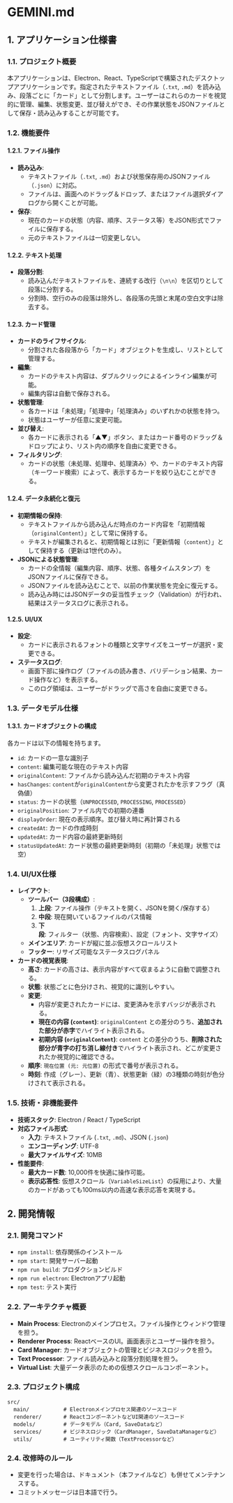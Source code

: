 # GEMINI.md

## 1. アプリケーション仕様書

### 1.1. プロジェクト概要
本アプリケーションは、Electron、React、TypeScriptで構築されたデスクトップアプリケーションです。指定されたテキストファイル（`.txt`, `.md`）を読み込み、段落ごとに「カード」として分割します。ユーザーはこれらのカードを視覚的に管理、編集、状態変更、並び替えができ、その作業状態をJSONファイルとして保存・読み込みすることが可能です。

### 1.2. 機能要件

#### 1.2.1. ファイル操作
- **読み込み**:
  - テキストファイル（`.txt`, `.md`）および状態保存用のJSONファイル（`.json`）に対応。
  - ファイルは、画面へのドラッグ＆ドロップ、またはファイル選択ダイアログから開くことが可能。
- **保存**:
  - 現在のカードの状態（内容、順序、ステータス等）をJSON形式でファイルに保存する。
  - 元のテキストファイルは一切変更しない。

#### 1.2.2. テキスト処理
- **段落分割**:
  - 読み込んだテキストファイルを、連続する改行（`\n\n`）を区切りとして段落に分割する。
  - 分割時、空行のみの段落は除外し、各段落の先頭と末尾の空白文字は除去する。

#### 1.2.3. カード管理
- **カードのライフサイクル**:
  - 分割された各段落から「カード」オブジェクトを生成し、リストとして管理する。
- **編集**:
  - カードのテキスト内容は、ダブルクリックによるインライン編集が可能。
  - 編集内容は自動で保存される。
- **状態管理**:
  - 各カードは「未処理」「処理中」「処理済み」のいずれかの状態を持つ。
  - 状態はユーザーが任意に変更可能。
- **並び替え**:
  - 各カードに表示される「▲▼」ボタン、またはカード番号のドラッグ＆ドロップにより、リスト内の順序を自由に変更できる。
- **フィルタリング**:
  - カードの状態（未処理、処理中、処理済み）や、カードのテキスト内容（キーワード検索）によって、表示するカードを絞り込むことができる。

#### 1.2.4. データ永続化と復元
- **初期情報の保持**:
  - テキストファイルから読み込んだ時点のカード内容を「初期情報（`originalContent`）」として常に保持する。
  - テキストが編集されると、初期情報とは別に「更新情報（`content`）」として保持する（更新は1世代のみ）。
- **JSONによる状態管理**:
  - カードの全情報（編集内容、順序、状態、各種タイムスタンプ）をJSONファイルに保存できる。
  - JSONファイルを読み込むことで、以前の作業状態を完全に復元する。
  - 読み込み時にはJSONデータの妥当性チェック（Validation）が行われ、結果はステータスログに表示される。

#### 1.2.5. UI/UX
- **設定**:
  - カードに表示されるフォントの種類と文字サイズをユーザーが選択・変更できる。
- **ステータスログ**:
  - 画面下部に操作ログ（ファイルの読み書き、バリデーション結果、カード操作など）を表示する。
  - このログ領域は、ユーザーがドラッグで高さを自由に変更できる。

### 1.3. データモデル仕様

#### 1.3.1. カードオブジェクトの構成
各カードは以下の情報を持ちます。
- `id`: カードの一意な識別子
- `content`: 編集可能な現在のテキスト内容
- `originalContent`: ファイルから読み込んだ初期のテキスト内容
- `hasChanges`: `content`が`originalContent`から変更されたかを示すフラグ（真偽値）
- `status`: カードの状態（`UNPROCESSED`, `PROCESSING`, `PROCESSED`）
- `originalPosition`: ファイル内での初期の連番
- `displayOrder`: 現在の表示順序。並び替え時に再計算される
- `createdAt`: カードの作成時刻
- `updatedAt`: カード内容の最終更新時刻
- `statusUpdatedAt`: カード状態の最終更新時刻（初期の「未処理」状態では空）

### 1.4. UI/UX仕様

- **レイアウト**:
  - **ツールバー（3段構成）**:
    1.  **上段**: ファイル操作（テキストを開く、JSONを開く/保存する）
    2.  **中段**: 現在開いているファイルのパス情報
    3.  **下段**: フィルター（状態、内容検索）、設定（フォント、文字サイズ）
  - **メインエリア**: カードが縦に並ぶ仮想スクロールリスト
  - **フッター**: リサイズ可能なステータスログパネル
- **カードの視覚表現**:
  - **高さ**: カードの高さは、表示内容がすべて収まるように自動で調整される。
  - **状態**: 状態ごとに色分けされ、視覚的に識別しやすい。
  - **変更**:
    - 内容が変更されたカードには、変更済みを示すバッジが表示される。
    - **現在の内容 (`content`)**: `originalContent` との差分のうち、**追加された部分が赤字**でハイライト表示される。
    - **初期内容 (`originalContent`)**: `content` との差分のうち、**削除された部分が青字の打ち消し線付き**でハイライト表示され、どこが変更されたか視覚的に確認できる。
  - **順序**: `現在位置 (元: 元位置)` の形式で番号が表示される。
  - **時刻**: 作成（グレー）、更新（青）、状態更新（緑）の3種類の時刻が色分けされて表示される。

### 1.5. 技術・非機能要件

- **技術スタック**: Electron / React / TypeScript
- **対応ファイル形式**:
  - **入力**: テキストファイル (`.txt`, `.md`)、JSON (`.json`)
  - **エンコーディング**: UTF-8
  - **最大ファイルサイズ**: 10MB
- **性能要件**:
  - **最大カード数**: 10,000件を快適に操作可能。
  - **表示応答性**: 仮想スクロール（`VariableSizeList`）の採用により、大量のカードがあっても100ms以内の高速な表示応答を実現する。

## 2. 開発情報

### 2.1. 開発コマンド
- `npm install`: 依存関係のインストール
- `npm start`: 開発サーバー起動
- `npm run build`: プロダクションビルド
- `npm run electron`: Electronアプリ起動
- `npm test`: テスト実行

### 2.2. アーキテクチャ概要
- **Main Process**: Electronのメインプロセス。ファイル操作とウィンドウ管理を担う。
- **Renderer Process**: ReactベースのUI。画面表示とユーザー操作を担う。
- **Card Manager**: カードオブジェクトの管理とビジネスロジックを担う。
- **Text Processor**: ファイル読み込みと段落分割処理を担う。
- **Virtual List**: 大量データ表示のための仮想スクロールコンポーネント。

### 2.3. プロジェクト構成
```
src/
  main/           # Electronメインプロセス関連のソースコード
  renderer/       # ReactコンポーネントなどUI関連のソースコード
  models/         # データモデル（Card, SaveDataなど）
  services/       # ビジネスロジック（CardManager, SaveDataManagerなど）
  utils/          # ユーティリティ関数（TextProcessorなど）
```

### 2.4. 改修時のルール
- 変更を行った場合は、ドキュメント（本ファイルなど）も併せてメンテナンスする。
- コミットメッセージは日本語で行う。